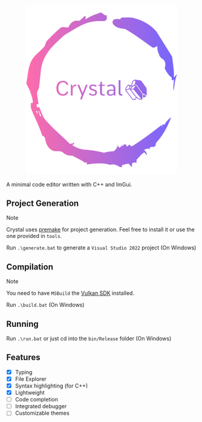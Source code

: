 <p align="center">
  <img width="400px" src="content/logo-large.png">
</p>

A minimal code editor written with C++ and ImGui.

## Project Generation
> [!NOTE]
> Crystal uses [premake](https://premake.github.io/) for project generation. Feel free to install it or use the one provided in `tools`.

Run `.\generate.bat` to generate a `Visual Studio 2022` project (On Windows)

## Compilation
> [!NOTE]
> You need to have `MSBuild` the [Vulkan SDK](https://www.lunarg.com/vulkan-sdk/) installed.

Run `.\build.bat` (On Windows)

## Running
Run `.\run.bat` or just cd into the `bin/Release` folder (On Windows)

## Features
- [x] Typing
- [x] File Explorer
- [x] Syntax highlighting (for C++)
- [x] Lightweight
- [ ] Code completion
- [ ] Integrated debugger
- [ ] Customizable themes
